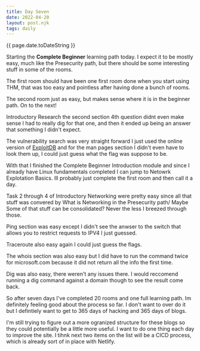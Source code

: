 ```yaml
---
title: Day Seven
date: 2022-04-20
layout: post.njk
tags: daily
---
```


{{ page.date.toDateString }}

Starting the **Complete Beginner** learning path today. I expect it to be mostly easy, much like the Presecurity path, but there should be some interesting stuff in some of the rooms.

The first room should have been one first room done when you start using THM, that was too easy and pointless after having done a bunch of rooms.

The second room just as easy, but makes sense where it is in the beginner path. On to the next!

Introductory Research the second section 4th question didnt even make sense I had to really dig for that one, and then it ended up being an answer that something I didn't expect.

The vulnerability search was very straight forward I just used the online version of [ExploitDB](https://www.exploit-db.com/) and for the man pages section I didn't even have to look them up, I could just guess what the flag was suppose to be.

With that I finished the Complete Beginner Introduction module and since I already have Linux fundamentals completed I can jump to Netowrk Explotation Basics. Ill probably just complete the first room and then call it a day.

Task 2 through 4 of Introductory Networking were pretty easy since all that stuff was convered by What is Networking in the Presecurity path/ Maybe Some of that stuff can be consolidated? Never the less I breezed through those.

Ping section was easy except I didn't see the anwser to the switch that allows you to restrict requests to IPV4 I just guessed.

Traceroute also easy again I could just guess the flags.

The whois section was also easy but I did have to run the command twice for microsoft.com because it did not return all the info the first time.

Dig was also easy, there weren't any issues there. I would reccomend running a dig command against a domain though to see the result come back.

So after seven days I've completed 20 rooms and one full learning path. Im definitely feeling good about the process so far. I don't want to over do it but I defintiely want to get to 365 days of hacking and 365 days of blogs.

I'm still trying to figure out a more ogranized structure for these blogs so they could potentially be a little more useful. I want to do one thing each day to improve the site. I tihnk next two items on the list will be a CICD process, which is already sort of in place with Netlify.